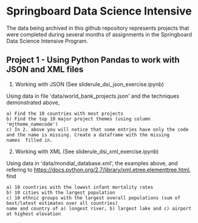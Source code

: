 # Springboard Data Science Intensive

The data being archived in this github repository represents projects that were completed during several months of assignments in the Springboard Data Science Intensive Program.

## Project 1 - Using Python Pandas to work with JSON and XML files 

1. Working with JSON (See sliderule_dsi_json_exercise.ipynb)

Using data in file 'data/world_bank_projects.json' and the techniques demonstrated above,

    a) Find the 10 countries with most projects
    b) Find the top 10 major project themes (using column 'mjtheme_namecode')
    c) In 2. above you will notice that some entries have only the code and the name is missing. Create a dataframe with the missing 
    names  filled in.

    

2. Working with XML (See sliderule_dsi_xml_exercise.ipynb)

Using data in 'data/mondial_database.xml', the examples above, and refering to https://docs.python.org/2.7/library/xml.etree.elementtree.html, find

    a) 10 countries with the lowest infant mortality rates
    b) 10 cities with the largest population
    c) 10 ethnic groups with the largest overall populations (sum of best/latest estimates over all countries)
    name and country of a) longest river, b) largest lake and c) airport at highest elevation
